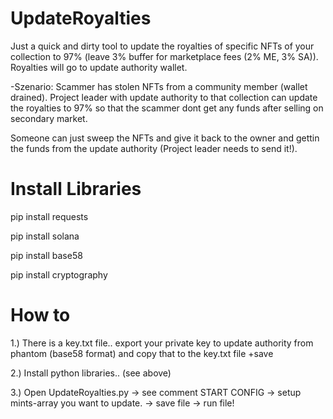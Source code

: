 # UpdateRoyalties
Just a quick and dirty tool to update the royalties of specific NFTs of your collection to 97% (leave 3% buffer for marketplace fees (2% ME, 3% SA)).
Royalties will go to update authority wallet.

-Szenario: Scammer has stolen NFTs from a community member (wallet drained). Project leader with update authority to that collection can update the royalties to 97% so that the scammer dont get any funds after selling on secondary market. 

Someone can just sweep the NFTs and give it back to the owner and gettin the funds from the update authority (Project leader needs to send it!).


# Install Libraries

pip install requests

pip install solana

pip install base58

pip install cryptography 



# How to

1.) There is a key.txt file.. export your private key to update authority from phantom (base58 format) and copy that to the key.txt file +save

2.) Install python libraries.. (see above)

3.) Open UpdateRoyalties.py -> see comment START CONFIG -> setup mints-array you want to update. -> save file -> run file!
